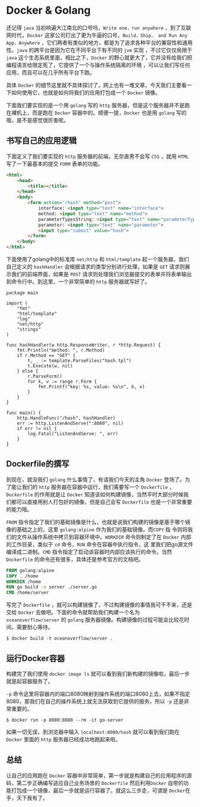 # Docker & Golang

  还记得 `java` 当初响遍大江南北的口号吗，`Write one，run anywhere` ，到了互联网时代，`Docker` 这家公司打出了更为牛逼的口号，`Build，Ship，
and Run Any App，Anywhere` ，它们两者有类似的地方，都是为了追求各种平台的兼容性和通用性。`java` 的跨平台是因为它在不同平台下有不同的 `jvm` 实现
，不过它仅仅局限于 `java` 这个生态系统里面，相比之下，`Docker` 的野心就更大了，它并没有给我们把编程语言给限定死了，它提供了一个与操作系统隔离的环境
，可以让我们写任何应用，而且可以在几乎所有平台下跑。

  具体 `Docker` 的细节这里就不具体探讨了，网上也有一堆文章，今天我们主要看一下如何使用它，也就是如何将我们的应用打包成一个 `Docker` 镜像。

  下面我们要实现的是一个用 `golang` 写的 `http` 服务器，但是这个服务器并不是跑在裸机上，而是跑在 `Docker` 容器中的。顺便一提，`Docker` 也是用
`golang` 写的哦，是不是感觉很厉害呢。

## 书写自己的应用逻辑

下面定义了我们要实现的 `http` 服务器的前端，无奈直男不会写 `CSS` ，就用 `HTML` 写了一下最基本的提交 `FORM` 表单的功能。

```html
<html>
    <head>
        <title></title>
    </head>
    <body>
        <form action="/hash" method="post">
            interface: <input type="text" name="interface">
            method: <input type="text" name="method">
            parameterTypesString: <input type="text" name="parameterTypesString">
            parameter: <input type="text" name="parameter">
            <input type="submit" value="hash">
        </form>
    </body>
</html>
```

  下面使用了golang中的标准库 `net/http` 和 `html/template` 起一个服务器，我们自己定义的 `hashHandler` 会根据请求的类型分别进行处理，如果是
`GET` 请求则展示我们的前端界面，如果是 `POST` 请求则处理我们浏览器提交的表单并将表单输出到命令行中。到这里，一个非常简单的 `http` 服务器就写好了。

```golang
package main

import (
    "fmt"
    "html/template"
    "log"
    "net/http"
    "strings"
)

func hashHandler(w http.ResponseWriter, r *http.Request) {
    fmt.Println("method: ", r.Method)
    if r.Method == "GET" {
        t, _ := template.ParseFiles("hash.tpl")
        t.Execute(w, nil)
    } else {
        r.ParseForm()
        for k, v := range r.Form {
            fmt.Printf("key: %s, value: %s\n", k, v)
        }
    }
}

func main() {
    http.HandleFunc("/hash", hashHandler)
    err := http.ListenAndServe(":8080", nil)
    if err != nil {
        log.Fatal("ListenAndServe: ", err)
    }
}
```

## Dockerfile的撰写

  到现在，就没我们 `golang` 什么事情了，有请我们今天的主角 `Docker` 登场了。为了能让我们的 `http` 服务器在容器中运行，我们需要写一个
`Dockerfile` ，`Dockerfile` 的作用就是让 `Docker` 知道该如何构建镜像，当然平时大部分时候我们都可以直接用别人打包好的镜像，但是自己会写
`Dockerfile` 也是一个非常重要的能力哦。

  `FROM` 指令指定了我们的基础镜像是什么，也就是说我们构建的镜像是基于哪个镜像的基础之上的，这里 `golang:alpine` 作为我们的基础镜像。而`COPY` 指
令则将我们的文件从操作系统中拷贝到容器环境中。`WORKDIR` 命令则制定了在 `Docker` 内部的工作目录，类似于 `cd` 命令，`RUN` 命令在容器中执行指令，这
里我们把go源文件编译成二进制。`CMD` 指令指定了启动该容器时内部应该执行的命令。当然 `Dockerfile` 的命令还有很多，具体还是参考官方的文档吧。

```dockerfile
FROM golang:alpine
COPY . /home
WORKDIR /home
RUN go build -o server ./server.go
CMD /home/server
```

  写完了 `Dockerfile` ，就可以构建镜像了，不过构建镜像的事情我可干不来，还是交给 `Docker` 去做吧。下面的命令就帮助我们构建一个名为
`oceanoverflow/server` 的 `golang` 服务器镜像。构建镜像的过程可能会比较花时间，需要耐心等待。

`$ docker build -t oceanoverflow/server .`

## 运行Docker容器

  构建完了我们使用 `docker image ls` 就可以看到我们新构建的镜像啦，最后一步就是起容器服务了。

  `-p` 命令这里将容器内的端口8080映射到操作系统的端口8080上去，如果不指定8080，那我们在自己的操作系统上就无法获取到它提供的服务，所以 `-p` 还是非
常重要的。

`$ docker run -p 8080:8080 --rm -it go-server`

  如果一切无误，到浏览器中输入 `localhost:8080/hash` 就可以看到我们跑在 `Docker` 里面的 `http` 服务器已经成功地跑起来啦。

## 总结
  
  让自己的应用跑在 `Docker` 容器中非常简单，第一步就是构建自己的应用程序的源码，第二步正确编写适应自己业务场景的 `Dockerfile` 然后利用`Docker` 
自带的功能打包成一个镜像，最后一步就是运行容器了。就这么三步走，可谓是 `Docker`在手，天下我有了。

